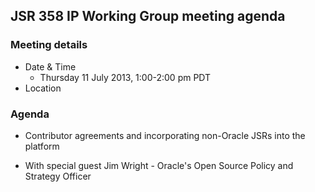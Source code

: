 ## JSR 358 IP Working Group meeting agenda

### Meeting details

*   Date & Time
    *   Thursday 11 July 2013, 1:00-2:00 pm PDT
*   Location

### Agenda

*   Contributor agreements and incorporating non-Oracle JSRs into the platform

*   With special guest Jim Wright - Oracle's Open Source Policy and Strategy Officer